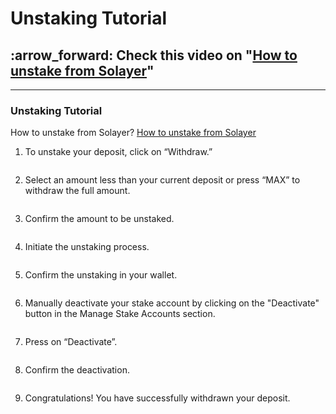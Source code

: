 # Unstaking Tutorial

## :arrow\_forward: Check this video on "[How to unstake from Solayer](https://www.youtube.com/watch?v=FHpqwNd6CBo)"

***

### Unstaking Tutorial&#x20;

How to unstake from Solayer? [How to unstake from Solayer](https://www.youtube.com/watch?v=FHpqwNd6CBo)

1. To unstake your deposit, click on “Withdraw.”

<figure><img src="https://lh7-us.googleusercontent.com/docsz/AD_4nXeqVmpqqygqP1XtnJ0WWaOsjAjlfAOYP0C-gvDhssTRACalCoIdRtmI0aczpa63UIjeQA23OnG1bPd9PgSa2Jhi1KNTVr2Vl_IuH-37TfE0_JAAIuMqTw93jzcOa3RJaCL6rCPNIzT_nad6jTa1_E44OfI?key=mwp2M7scK_cAR86FICAnCA" alt=""><figcaption></figcaption></figure>

2. Select an amount less than your current deposit or press “MAX” to withdraw the full amount.

<figure><img src="https://lh7-us.googleusercontent.com/docsz/AD_4nXfuop4SZnT6L0IDIPdKAygMAa8eCXitCM4aSgOZWjXdwCWm_XQfgbQ4tMleLbh9EoZzE6mwnIQlhctQNKHwy3cfYHM80JiZSNhpTlgCwFbzUrutoW3OG5K_IfHFGbmdSjQLRqqvKvr9OiKlNbVdl1TuiEdA?key=mwp2M7scK_cAR86FICAnCA" alt=""><figcaption></figcaption></figure>

3. Confirm the amount to be unstaked.

<figure><img src="https://lh7-us.googleusercontent.com/docsz/AD_4nXeM6UXWiFPr6Iq_Vk4r31FJGgwPjZoLnO9DE0pJOBwUAYyaTflLq5s6cMuCuQIE3S2YLF9PbyoIyXmZmMTlgOdcwGUDVxixXzZkM4BW0hc7HOVU5ZPyzObuwM67lDNUFkDsOFHracfXy6w0L7nidj9RUly7?key=mwp2M7scK_cAR86FICAnCA" alt=""><figcaption></figcaption></figure>

4. Initiate the unstaking process.

<figure><img src="https://lh7-us.googleusercontent.com/docsz/AD_4nXcPKnNYeX4neEgaVq5boEDF59fhucaOISJnkZn0fff0QbfAO0KI4-qfB5B0hZwD2VqyrSUiB7xCYASz31G5ebiKAUxfGlVt9DSk5sGs-gR7kBz2Ci0Tji3EUR6bd8ICL38yJauZ9PosUGgmoFhVoBBeCmGB?key=mwp2M7scK_cAR86FICAnCA" alt=""><figcaption></figcaption></figure>

5. Confirm the unstaking in your wallet.

<figure><img src="https://lh7-us.googleusercontent.com/docsz/AD_4nXcI6qldNGzGIEhXBYAPhlqjuZYup9rrCR4cn3C8YvMY8duW03dRm1uk0cQFUjrnEAGSmHwCeKxJk3alf30RyGKSjIN3oHa1QlwMCJ9FuUzESnsRFNTeVN_LQLh_C6dWOLdhv_Al8PEjSjf95Argu29foRyK?key=mwp2M7scK_cAR86FICAnCA" alt=""><figcaption></figcaption></figure>

6. Manually deactivate your stake account by clicking on the "Deactivate" button in the Manage Stake Accounts section.

<figure><img src="https://lh7-us.googleusercontent.com/docsz/AD_4nXcD9o5q5y2g-T_iLeiAbQhTKuqIQbrQ54-A9AdqJYPTgw5Or6JrhvMmQpgrE7UAACRNHhRFVp2CHtOhVNqUM-P_EfbCRkP3IQ8O2Fbpg-s210VMEpDlMTefTLK7WTVepP1F9sw3C9Fp7vh6a2TjX35OVLI?key=mwp2M7scK_cAR86FICAnCA" alt=""><figcaption></figcaption></figure>

7. Press on “Deactivate”.&#x20;

<figure><img src="https://lh7-us.googleusercontent.com/docsz/AD_4nXf_-ZWMQqIlnfaYYDfa42KY3rKGanr2MpoDUG3xOpM087cLG9nrCr-Lxm28L-DQ2stwmpkRclMqhF5wExHRfr_9D7gG2UuF7554ozUtA-Gq56BDzx2RmyCJtbsBw70DAcbxfNNdb0JpONMyjn_ppHuO9TmY?key=mwp2M7scK_cAR86FICAnCA" alt=""><figcaption></figcaption></figure>

8. Confirm the deactivation.

<figure><img src="https://lh7-us.googleusercontent.com/docsz/AD_4nXdI5TsjlPxoR1UZHlKNKIg40HHq4oqYba2s7JCOfIzoaLdBIRK18CxBiYBg77sqUV1yysa2l9b9cheqHzhSylhCdjaQMmhgn-OM2Mu5YpGUhTNGuiVeAG2KWVSLXuSdvQkodHnoXob2yZ9yCF5eWx3-gnA?key=mwp2M7scK_cAR86FICAnCA" alt=""><figcaption></figcaption></figure>

9. Congratulations! You have successfully withdrawn your deposit.&#x20;

<figure><img src="https://lh7-us.googleusercontent.com/docsz/AD_4nXd6shirJU4baQVOQ5HxxYDhGMXDvWoUgVCA6D9hx0DoeYNw4t3HwaYd8uhVJ1_n0A2O0Pl7j1cIuJw8iqld7T0PR4IsmTP_twXbPpw_aZCWt_cWGWGWvkK3hCdYEJuvV_9N70m2bhfRyXp5nYMEiWo7hGo?key=mwp2M7scK_cAR86FICAnCA" alt=""><figcaption></figcaption></figure>
